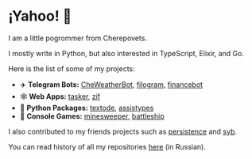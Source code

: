 # ¡Yahoo! :partying_face:

I am a little pogrommer from Cherepovets.

I mostly write in Python, but also interested in TypeScript, Elixir, and Go.

Here is the list of some of my projects:
- ✈️ **Telegram Bots:** [CheWeatherBot](https://github.com/Masynchin/CheWeatherBot), [filogram](https://github.com/Masynchin/filogram), [financebot](https://github.com/Masynchin/financebot)
- 🕸️ **Web Apps:** [tasker](https://github.com/Masynchin/tasker), [zif](https://github.com/Masynchin/zif)
- 🐍 **Python Packages:** [textode](https://github.com/Masynchin/textode), [assistypes](https://github.com/Masynchin/assistypes)
- 💾 **Console Games:** [minesweeper](https://github.com/Masynchin/minesweeper), [battleship](https://github.com/Masynchin/battleship)

I also contributed to my friends projects such as [persistence](https://github.com/bullbesh/persistence) and [syb](https://github.com/fuetser/flask_project).

You can read history of all my repositories [here](https://github.com/Masynchin/history) (in Russian).
